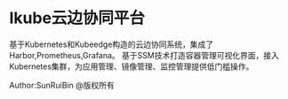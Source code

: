 # Ikube云边协同平台

基于Kubernetes和Kubeedge构造的云边协同系统，集成了Harbor,Prometheus,Grafana。
基于SSM技术打造容器管理可视化界面，接入Kubernetes集群，为应用管理、镜像管理、监控管理提供低门槛操作。


Author:SunRuiBin
@版权所有